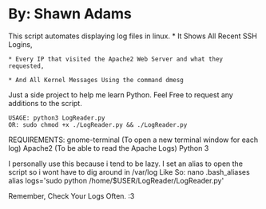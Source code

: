 
# By: Shawn Adams                                                                  

This script automates displaying log files in linux.
	* It Shows All Recent SSH Logins,
	
	* Every IP that visited the Apache2 Web Server and what they requested,

	* And All Kernel Messages Using the command dmesg

Just a side project to help me learn Python. Feel Free to request any additions to the script.

	USAGE: python3 LogReader.py
	OR: sudo chmod +x ./LogReader.py && ./LogReader.py

REQUIREMENTS:
gnome-terminal (To open a new terminal window for each log)
Apache2 (To be able to read the Apache Logs)
Python 3

I personally use this because i tend to be lazy.
I set an alias to open the script so i wont have to dig around in /var/log
	Like So:
nano .bash_aliases
alias logs='sudo python /home/$USER/LogReader/LogReader.py'


Remember, Check Your Logs Often. :3
